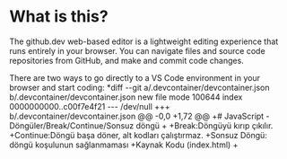 # What is this?

The github.dev web-based editor is a lightweight editing experience that runs entirely in your browser. You can navigate files and source code repositories from GitHub, and make and commit code changes.

There are two ways to go directly to a VS Code environment in your browser and start coding:
*diff --git a/.devcontainer/devcontainer.json b/.devcontainer/devcontainer.json new file mode 100644
index 0000000000..c00f7e4f21
--- /dev/null
+++ b/.devcontainer/devcontainer.json
@@ -0,0 +1,72 @@
+# JavaScript - Döngüler/Break/Continue/Sonsuz döngü +
+Break:Döngüyü kırıp çıkılır.
+Continue:Döngü başa döner, alt kodları çalıştırmaz. +Sonsuz Döngü: döngü koşulunun sağlanmaması
+Kaynak Kodu (index.html)
+<script>
+var i=100;
+while(i<100){
+if(i==10){
+document.write(" pass geçildi<br>");
+//Döngü pass geçildi
+//sonsuz döngüden çıkmak için inin değeri artırıldı +i++;
+continue;
+}
+if(i==500){
+document.write("500 de döngüden çıkıldı");
+break;
+}
+document.write(i+". Java Script <br>");
+i++;
+}
+</scr
+
+# Teklifleri temsil eden opsiyonlar ...,
+listelenenlerin dışında bir değeri kabul edecektir. +
+versiyon
+Yüklemek için bir Java sürümü seçin veya girin
+//"ghcr.io/devcontainers/features/java:1": {}
+
+"latest" (default)
+"none"
+"17"
+"11"
+"8"
+...
+ekSürümler
+Ek Java sürümlerini virgülle ayırarak girin.
+
+jdkDağıtım
+Bir JDK dağıtımı seçin veya girin
+
+
+"ms" (default)
+"open"
+"oracle"
+"tem"
+"amzn"
+...
+Gradle'ı kurun
+Çok dilli yazılım geliştirme için bir yapı otomasyon aracı olan Gradle'ı yükleyin +
+
+true
+false (default)
+gradleSürümü
+Bir Gradle sürümü seçin veya girin
+
+
+"latest" (default)
+"7.5.1"
+"6.9.3"
+"5.6.4"
+...
+Maven'ı kurun
+Java için bir yönetim aracı olan Maven'ı yükleyin +
+
+true
+false (default)

<!--
  Thank you for submitting a pull request!

  Please note that this template is not optional and all _ALL_ fields must be filled out, or your pull request may be rejected.

  Please do not delete this template.
  Please do remove this header to acknowledge this message.

  Please place an x, no spaces, in all [ ] that apply
-->

- [ ] This is a **bugfix**
- [ ] This is a **feature**
- [ ] This is a **code refactor**
- [ ] This is a **test update**
- [ ] This is a **docs update**
- [ ] This is a **metadata update**

### For Bugs and Features; did you add new tests?

<!-- Please note that we won't approve your changes if you don't add tests. -->

### Motivation / Use-Case

<!--
  What existing problem does the pull request solve?

  Please explain the motivation or use-case for making this change.
  If this Pull Request addresses an issue, please link to the issue.
-->

### Breaking Changes

<!--
  If this PR introduces a breaking change, please describe the impact and a
  potential migration path for existing applications.
-->

### Additional Info

* Press the . key on any repository or pull request.
* Swap `.com` with `.dev` in the URL. For example, this repo https://github.com/github/dev becomes http://github.dev/github/dev

Preview the gif below to get a quick demo of github.dev in action.

![javascript save](https://github.com/user-attachments/files/17272469/07161433_javascriptdersnotlari.pdf)

![github dev](https://user-images.githubusercontent.com/856858/130119109-4769f2d7-9027-4bc4-a38c-10f297499e8f.gif)

# Why?
It’s a quick way to edit and navigate code. It's especially useful if you want to edit multiple files at a time or take advantage of all the powerful code editing features of Visual Studio Code when making a quick change. For more information, see our [documentation-javascript](https://github.com/user-attachments/files/17272477/07161433_javascriptdersnotlari.pdf)
).
